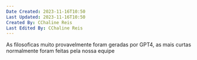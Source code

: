 ```yaml
---
Date Created: 2023-11-16T10:50
Last Updated: 2023-11-16T10:50
Created By: CChaline Reis
Last Edited By: CChaline Reis
---
```

As filosoficas muito provavelmente foram geradas por GPT4, as mais curtas normalmente foram feitas pela nossa equipe